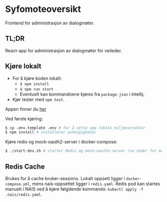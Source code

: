 # Syfomoteoversikt

Frontend for administrasjon av dialogmøter.

## TL;DR

React-app for administrasjon av dialogmøter for veileder.

## Kjøre lokalt

- For å kjøre koden lokalt:
  - `$ npm install`
  - `$ npm run start`
  - Eventuelt kan kommandoene kjøres fra `package.json` i Intellij.
- Kjør tester med `npm test`.

Appen finner du [her](http://localhost:8080/syfomoteoversikt)

Ved første kjøring:

```sh
$ cp .env.template .env # for å sette opp lokale miljøvariabler
$ npm install # installerer avhengigheter
```

Kjøre redis og mock-oauth2-server i docker-compose:

```sh
$ ./start-dev.sh # starter Redis og mock-oauth2-server (se under for mer info)
```

## Redis Cache

Brukes for å cache bruker-sessions.
Lokalt oppsett ligger i `docker-compose.yml`, mens nais-oppsettet ligger i `redis.yaml`.
Redis pod kan startes manuelt i NAIS ved å kjøre følgdende kommando: `kubectl apply -f .nais/redis.yaml`.
